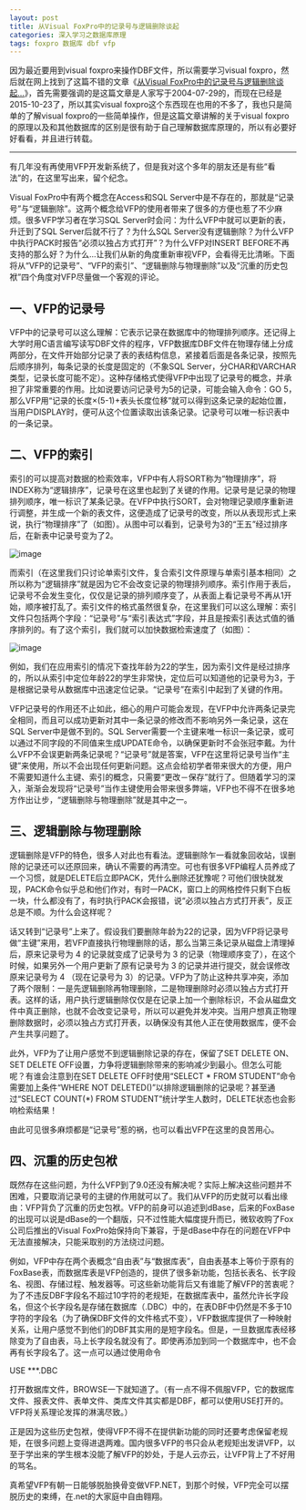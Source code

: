 ```yaml
---
layout: post
title: 从Visual FoxPro中的记录号与逻辑删除谈起
categories: 深入学习之数据库原理
tags: foxpro 数据库 dbf vfp
---
```



因为最近要用到visual foxpro来操作DBF文件，所以需要学习visual foxpro，然后就在网上找到了这篇不错的文章《[从Visual FoxPro中的记录号与逻辑删除谈起...](http://www.cnblogs.com/zhenyulu/articles/28418.html)》，首先需要强调的是这篇文章是人家写于2004-07-29的，而现在已经是2015-10-23了，所以其实visual foxpro这个东西现在也用的不多了，我也只是简单的了解visual foxpro的一些简单操作，但是这篇文章讲解的关于visual foxpro的原理以及和其他数据库的区别是很有助于自己理解数据库原理的，所以有必要好好看看，并且进行转载。

---

有几年没有再使用VFP开发新系统了，但是我对这个多年的朋友还是有些“看法”的，在这里写出来，留个纪念。

Visual FoxPro中有两个概念在Access和SQL Server中是不存在的，那就是“记录号”与“逻辑删除”。这两个概念给VFP的使用者带来了很多的方便也惹了不少麻烦。很多VFP学习者在学习SQL Server时会问：为什么VFP中就可以更新的表，升迁到了SQL Server后就不行了？为什么SQL Server没有逻辑删除？为什么VFP中执行PACK时报告“必须以独占方式打开”？为什么VFP对INSERT BEFORE不再支持的那么好？为什么...让我们从新的角度重新审视VFP，会看得无比清晰。下面将从“VFP的记录号”、“VFP的索引”、“逻辑删除与物理删除”以及“沉重的历史包袱”四个角度对VFP尽量做一个客观的评论。


## 一、VFP的记录号

VFP中的记录号可以这么理解：它表示记录在数据库中的物理排列顺序。还记得上大学时用C语言编写读写DBF文件的程序，VFP数据库DBF文件在物理存储上分成两部分，在文件开始部分记录了表的表结构信息，紧接着后面是各条记录，按照先后顺序排列，每条记录的长度是固定的（不象SQL Server，分CHAR和VARCHAR类型，记录长度可能不定）。这种存储格式使得VFP中出现了记录号的概念，并承担了非常重要的作用。比如说要访问记录号为5的记录，可能会输入命令：GO 5，那么VFP用“记录的长度×(5-1)+表头长度位移”就可以得到这条记录的起始位置，当用户DISPLAY时，便可从这个位置读取出该条记录。记录号可以唯一标识表中的一条记录。


## 二、VFP的索引

索引的可以提高对数据的检索效率，VFP中有人将SORT称为“物理排序”，将INDEX称为“逻辑排序”，记录号在这里也起到了关键的作用。记录号是记录的物理排列顺序，唯一标识了某条记录。在VFP中执行SORT，会对物理记录顺序重新进行调整，并生成一个新的表文件，这便造成了记录号的改变，所以从表现形式上来说，执行“物理排序”了（如图）。从图中可以看到，记录号为3的“王五”经过排序后，在新表中记录号变为了2。

![image](../media/image/2015-10-23/foxpro-1.gif)

而索引（在这里我们只讨论单索引文件，复合索引文件原理与单索引基本相同）之所以称为“逻辑排序”就是因为它不会改变记录的物理排列顺序。索引作用于表后，记录号不会发生变化，仅仅是记录的排列顺序变了，从表面上看记录号不再从1开始，顺序被打乱了。索引文件的格式虽然很复杂，在这里我们可以这么理解：索引文件只包括两个字段：“记录号”与“索引表达式”字段，并且是按索引表达式值的循序排列的。有了这个索引，我们就可以加快数据检索速度了（如图）：

![image](../media/image/2015-10-23/foxpro-2.gif)

例如，我们在应用索引的情况下查找年龄为22的学生，因为索引文件是经过排序的，所以从索引中定位年龄22的学生非常快，定位后可以知道他的记录号为3，于是根据记录号从数据库中迅速定位记录。“记录号”在索引中起到了关键的作用。

VFP记录号的作用还不止如此，细心的用户可能会发现，在VFP中允许两条记录完全相同，而且可以成功更新对其中一条记录的修改而不影响另外一条记录，这在SQL Server中是做不到的。SQL Server需要一个主键来唯一标识一条记录，或可以通过不同字段的不同值来生成UPDATE命令，以确保更新时不会张冠李戴。为什么VFP不会误更新两条记录呢？“记录号”就是答案，VFP在这里将记录号当作“主键”来使用，所以不会出现任何更新问题。这点会给初学者带来很大的方便，用户不需要知道什么主键、索引的概念，只需要“更改－保存”就行了。但随着学习的深入，渐渐会发现将“记录号”当作主键使用会带来很多弊端，VFP也不得不在很多地方作出让步，“逻辑删除与物理删除”就是其中之一。


## 三、逻辑删除与物理删除

逻辑删除是VFP的特色，很多人对此也有看法。逻辑删除乍一看就象回收站，误删除的记录还可以还原回来，确认不需要的再清空。可也有很多VFP编程人员养成了一个习惯，就是DELETE后立即PACK，凭什么删除还犹豫呢？可他们很快就发现，PACK命令似乎总和他们作对，有时一PACK，窗口上的网格控件只剩下白板一块，什么都没有了，有时执行PACK会报错，说“必须以独占方式打开表”，反正总是不顺。为什么会这样呢？

话又转到“记录号”上来了。假设我们要删除年龄为22的记录，因为VFP将记录号做“主键”来用，若VFP直接执行物理删除的话，那么当第三条记录从磁盘上清理掉后，原来记录号为 4 的记录就变成了记录号为 3 的记录（物理顺序变了），在这个时候，如果另外一个用户更新了原有记录号为 3 的记录并进行提交，就会误修改原来记录号为 4 （现在记录号为 3）的记录。VFP为了防止这种共享冲突，添加了两个限制：一是先逻辑删除再物理删除，二是物理删除时必须以独占方式打开表。这样的话，用户执行逻辑删除仅仅是在记录上加一个删除标识，不会从磁盘文件中真正删除，也就不会改变记录号，所以可以避免并发冲突。当用户想真正物理删除数据时，必须以独占方式打开表，以确保没有其他人正在使用数据库，便不会产生共享问题了。

此外，VFP为了让用户感觉不到逻辑删除记录的存在，保留了SET DELETE ON、SET DELETE OFF设置，力争将逻辑删除带来的影响减少到最小。但怎么可能呢？有谁会注意到在SET DELETE OFF时使用“SELECT * FROM STUDENT”命令需要加上条件“WHERE NOT DELETED()”以排除逻辑删除的记录呢？甚至通过“SELECT COUNT(*) FROM STUDENT”统计学生人数时，DELETE状态也会影响检索结果！

由此可见很多麻烦都是“记录号”惹的祸，也可以看出VFP在这里的良苦用心。


## 四、沉重的历史包袱

既然存在这些问题，为什么VFP到了9.0还没有解决呢？实际上解决这些问题并不困难，只要取消记录号的主键的作用就可以了。我们从VFP的历史就可以看出缘由：VFP背负了沉重的历史包袱。VFP的前身可以追述到dBase，后来的FoxBase的出现可以说是dBase的一个翻版，只不过性能大幅度提升而已，微软收购了Fox公司后推出的Visual FoxPro始保持向下兼容，于是dBase中存在的问题在VFP中无法直接解决，只能采取别的方法绕过问题。

例如，VFP中存在两个表概念“自由表”与“数据库表”，自由表基本上等价于原有的FoxBase表，而数据库表是VFP创造的，提供了很多新功能，包括长表名、长字段名、视图、存储过程、触发器等。可这些新功能背后又有谁能了解VFP的苦衷呢？为了不违反DBF字段名不超过10字符的老规矩，在数据库表中，虽然允许长字段名，但这个长字段名是存储在数据库（.DBC）中的，在表DBF中仍然是不多于10字符的字段名（为了确保DBF文件的文件格式不变），VFP数据库提供了一种映射关系，让用户感觉不到他们的DBF其实用的是短字段名。但是，一旦数据库表经移除变为了自由表，马上长字段名就没有了。即使再添加到同一个数据库中，也不会再有长字段名了。这一点可以通过使用命令

USE ***.DBC

打开数据库文件，BROWSE一下就知道了。（有一点不得不佩服VFP，它的数据库文件、报表文件、表单文件、类库文件其实都是DBF，都可以使用USE打开的。VFP将关系理论发挥的淋漓尽致。）

正是因为这些历史包袱，使得VFP不得不在提供新功能的同时还要考虑保留老规矩，在很多问题上变得进退两难。国内很多VFP的书只会从老规矩出发讲VFP，以至于学出来的学生根本没能了解VFP的妙处，于是人云亦云，让VFP背上了不好用的骂名。

真希望VFP有朝一日能够脱胎换骨变做VFP.NET，到那个时候，VFP完全可以摆脱历史的束缚，在.net的大家庭中自由翱翔。
